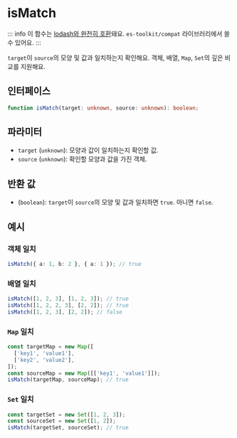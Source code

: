 # isMatch

::: info
이 함수는 [lodash와 완전히 호환](../../../compatibility.md)돼요. `es-toolkit/compat` 라이브러리에서 쓸 수 있어요.
:::

`target`이 `source`의 모양 및 값과 일치하는지 확인해요. 객체, 배열, `Map`, `Set`의 깊은 비교를 지원해요.

## 인터페이스

```typescript
function isMatch(target: unknown, source: unknown): boolean;
```

## 파라미터

- `target` (`unknown`): 모양과 값이 일치하는지 확인할 값.
- `source` (`unknown`): 확인할 모양과 값을 가진 객체.

## 반환 값

- (`boolean`): `target`이 `source`의 모양 및 값과 일치하면 `true`. 아니면 `false`.

## 예시

### 객체 일치

```typescript
isMatch({ a: 1, b: 2 }, { a: 1 }); // true
```

### 배열 일치

```typescript
isMatch([1, 2, 3], [1, 2, 3]); // true
isMatch([1, 2, 2, 3], [2, 2]); // true
isMatch([1, 2, 3], [2, 2]); // false
```

### `Map` 일치

```typescript
const targetMap = new Map([
  ['key1', 'value1'],
  ['key2', 'value2'],
]);
const sourceMap = new Map([['key1', 'value1']]);
isMatch(targetMap, sourceMap); // true
```

### `Set` 일치

```javascript
const targetSet = new Set([1, 2, 3]);
const sourceSet = new Set([1, 2]);
isMatch(targetSet, sourceSet); // true
```
